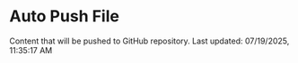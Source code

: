 # Auto Push File

Content that will be pushed to GitHub repository.
Last updated: 07/19/2025, 11:35:17 AM